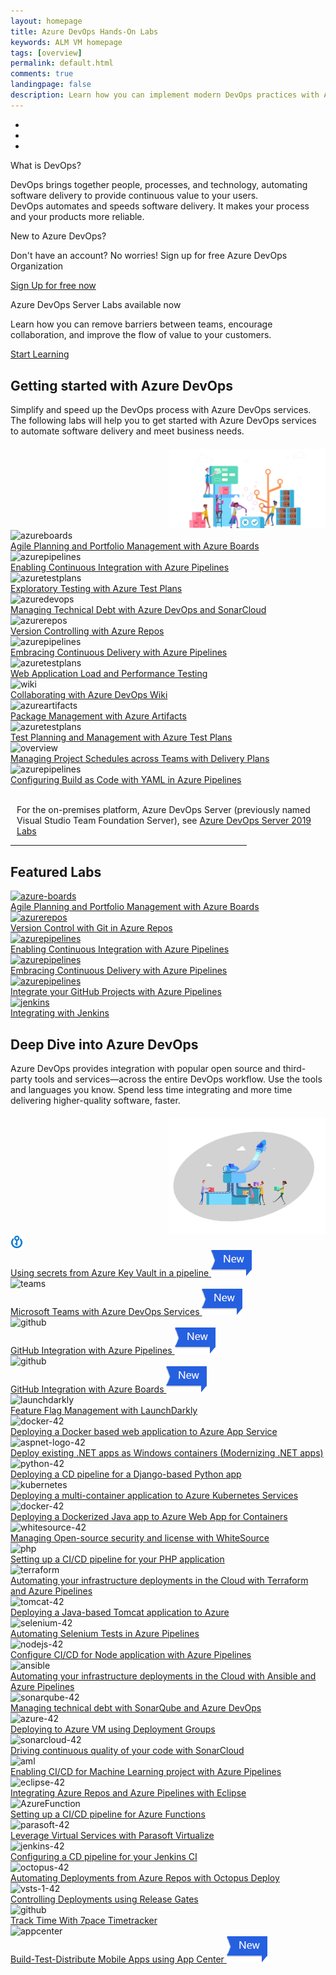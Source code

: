 ```yaml
---
layout: homepage
title: Azure DevOps Hands-On Labs
keywords: ALM VM homepage
tags: [overview]
permalink: default.html
comments: true
landingpage: false
description: Learn how you can implement modern DevOps practices with Azure, Azure DevOps Services and Team Foundation Server.
---
```


<!-- <div class="bg-image">
    <div class="container" style="padding-top:45px">
        <div class="row">
            <div class="col-sm-7">
                <h1 class="mt-2">Azure DevOps Hands-On Labs</h1>
                <div class="herotext2">
                    <p>Evaluating your next DevOps tool chain? Want to dive deeper and learn how you can implement
                        modern DevOps practice?</p>
                    <p>Learn to plan smartly, collaborate better, and ship faster with a set of modern development
                        services. </p>
                </div>
            </div>
            <div class="align-items-center col-sm-5">
                <img src="/images/lab.png" alt="banner-image" style="max-width:100%;margin-top:15px">
            </div>
        </div>
    </div>
</div> -->
<div id="demo" class="carousel slide" data-ride="carousel">

  <!-- Indicators -->
  <ul class="carousel-indicators">
    <li data-target="#demo" data-slide-to="0" class="active"></li>
    <li data-target="#demo" data-slide-to="1"></li>
    <li data-target="#demo" data-slide-to="2"></li>
  </ul>

  <!-- The slideshow -->
  <div class="carousel-inner">
    <div class="carousel-item active banner1">     
      <div class="text-center p-t-60px">
      <p class="bannerTitle">What is DevOps?</p>
      <p class="bannerText mb-1">DevOps brings together people, processes, and technology, automating software delivery to provide continuous value to your users. <br /> DevOps automates and speeds software delivery. It makes your process and your products more reliable.</p>
      </div>
    </div>
    <div class="carousel-item banner2">      
       <div class="text-center p-t-60px">
      <p class="bannerTitle">New to Azure DevOps?</p>
      <p class="bannerText">Don't have an account? No worries! Sign up for free Azure DevOps Organization<br></p>
<p><a href="https://go.microsoft.com/fwlink/?LinkId=2014881" class="btn btn-sm btn-primary mt-1">Sign Up for free now</a></p>
      </div>
    </div>
    <div class="carousel-item banner3">
      <div class="text-center p-t-60px">
      <p class="bannerTitle">Azure DevOps Server Labs available now</p>
      <p class="bannerText">Learn how you can remove barriers between teams, encourage collaboration, and improve the flow of value to your customers.<br></p>
      <p><a href="/labs/devopsserver/" class="btn btn-sm btn-primary mt-1">Start Learning</a></p>
      </div>
    </div>  
  </div>

  <!-- Left and right controls -->
  <a class="carousel-control-prev" href="#demo" data-slide="prev">
    <span class="carousel-control-prev-icon"></span>
  </a>
  <a class="carousel-control-next" href="#demo" data-slide="next">
    <span class="carousel-control-next-icon"></span>
  </a>

</div>

<!--  <a href="https://go.microsoft.com/fwlink/?LinkId=2014881" class="launch-hol btn-css text-white align-items-center d-flex justify-content-center"
                role="button" target="_blank" onclick="pageTracker._trackEvent('SignUp', 'Click', 'New User SignUp');">Sign
                up for free now</a>-->
<div class="container">
<div class="row my-2">
  <div class="col-sm-8" style="margin-top:30px; margin-bottom: 20px">
  <h2 class="border-0 fon-normal">Getting started with Azure DevOps</h2> 
                                  <p>Simplify and speed up the DevOps process with Azure DevOps services. The
                                    following labs will help you to get started with Azure DevOps services to automate software
                                    delivery and meet business needs.</p>
</div>
<div class="col-sm-4" style="text-align:right">
<img src="/images/AzureDevOps-img.png" alt="Azure DevOps" width="250">
</div>
</div>
  <div class="row equal-height-columns my-1">        
			<div class="col-lg-3 col-md-6 col-sm-6 col-12 mt-small-5">
			<div class="hover-effect equal-height-column box-cover ml-forsm">
				<div class="row">
					<div class="col-lg-3 col-md-3 col-sm-3 col-3 pl-0 pr-lg-0 pl-small-15 img-mt">
						<div class="bg bg-niagara p-2 text-center">
							<div class="icon-cover"><img src="/images/azureboards.png" alt="azureboards" height="20"></div>
						</div>
					</div>
					<div class="col-lg-9 col-md-9 col-sm-9 col-9 cont-mt cont-pl">					
							<a href="/labs/azuredevops/agile/" class="text-col-gunpower">	
								<div class="bg-white text-font">Agile Planning and Portfolio Management with Azure Boards</div>
							</a>
					</div>					
				</div>
			</div>	
			</div>
			<div class="col-lg-3 col-md-6 col-sm-6 col-12 mt-small-5">
			<div class="hover-effect equal-height-column box-cover ml-forsm">
				<div class="row">
					<div class="col-lg-3 col-md-3 col-sm-3 col-3 pl-0 pr-lg-0 pl-small-15 img-mt">
						<div class=" bg bg-slateblue p-2 text-center">
							<div class="icon-cover"><img src="/images/azurepipelines.png" alt="azurepipelines" height="20"></div>
						</div>
					</div>
					<div class="col-lg-9 col-md-9 col-sm-9 col-9 cont-mt cont-pl">					
							<a href="/labs/azuredevops/continuousintegration/" class="text-col-gunpower">	
								<div class="bg-white text-font">Enabling Continuous Integration with Azure Pipelines</div>
							</a>
					</div>					
				</div>
			</div>	
			</div>
            <div class="col-lg-3 col-md-6 col-sm-6 col-12 mt-small-5">
			<div class="hover-effect equal-height-column box-cover ml-forsm">
				<div class="row">
					<div class="col-lg-3 col-md-3 col-sm-3 col-3 pl-0 pr-lg-0 pl-small-15 img-mt">
						<div class=" bg bg-purple p-2 text-center">
							<div class="icon-cover"><img src="/images/azuretestplans.png" alt="azuretestplans" height="20"></div>
						</div>
					</div>
					<div class="col-lg-9 col-md-9 col-sm-9 col-9 cont-mt cont-pl">					
							<a href="/labs/azuredevops/exploratorytesting/" class="text-col-gunpower">	
								<div class="bg-white text-font">Exploratory Testing with Azure Test Plans</div>
							</a>
					</div>					
				</div>
			</div>	
			</div>	
            <div class="col-lg-3 col-md-6 col-sm-6 col-12 mt-small-5">
			<div class="hover-effect equal-height-column box-cover ml-forsm">
				<div class="row">
					<div class="col-lg-3 col-md-3 col-sm-3 col-3 pl-0 pr-lg-0 pl-small-15 img-mt">
						<div class=" bg bg-azureblue p-2 text-center">
							<div class="icon-cover"><img src="/images/azuredevops.png" alt="azuredevops" height="20"></div>
						</div>
					</div>
					<div class="col-lg-9 col-md-9 col-sm-9 col-9 cont-mt cont-pl">					
							<a href="/labs/azuredevops/sonarcloud/" class="text-col-gunpower">	
								<div class="bg-white text-font">Managing Technical Debt with Azure DevOps and SonarCloud</div>
							</a>
					</div>					
				</div>
			</div>	
			</div>				
     </div>
  <div class="row equal-height-columns my-1">        
			<div class="col-lg-3 col-md-6 col-sm-6 col-12 mt-small-5">
			<div class="hover-effect equal-height-column box-cover ml-forsm">
				<div class="row">
					<div class="col-lg-3 col-md-3 col-sm-3 col-3 pl-0 pr-lg-0 pl-small-15 img-mt">
						<div class=" bg bg-crimson p-2 text-center">
							<div class="icon-cover"><img src="/images/azurerepos.png" alt="azurerepos" height="20"></div>
						</div>
					</div>
					<div class="col-lg-9 col-md-9 col-sm-9 col-9 cont-mt cont-pl">					
							<a href="/labs/azuredevops/git/" class="text-col-gunpower">	
								<div class="bg-white text-font">Version Controlling with Azure Repos</div>
							</a>
					</div>					
				</div>
			</div>	
			</div>
			<div class="col-lg-3 col-md-6 col-sm-6 col-12 mt-small-5">
			<div class="hover-effect equal-height-column box-cover ml-forsm">
				<div class="row">
					<div class="col-lg-3 col-md-3 col-sm-3 col-3 pl-0 pr-lg-0 pl-small-15 img-mt">
						<div class=" bg bg-slateblue p-2 text-center">
							<div class="icon-cover"><img src="/images/azurepipelines.png" alt="azurepipelines" height="20"></div>
						</div>
					</div>
					<div class="col-lg-9 col-md-9 col-sm-9 col-9 cont-mt cont-pl">					
							<a href="/labs/azuredevops/continuousdeployment/" class="text-col-gunpower">	
								<div class="bg-white text-font">Embracing Continuous Delivery with Azure Pipelines</div>
							</a>
					</div>					
				</div>
			</div>	
			</div>
            <div class="col-lg-3 col-md-6 col-sm-6 col-12 mt-small-5">
			<div class="hover-effect equal-height-column box-cover ml-forsm">
				<div class="row">
					<div class="col-lg-3 col-md-3 col-sm-3 col-3 pl-0 pr-lg-0 pl-small-15 img-mt">
						<div class=" bg bg-purple p-2 text-center">
							<div class="icon-cover"><img src="/images/azuretestplans.png" alt="azuretestplans" height="20"></div>
						</div>
					</div>
					<div class="col-lg-9 col-md-9 col-sm-9 col-9 cont-mt cont-pl">					
							<a href="/labs/azuredevops/load/" class="text-col-gunpower">	
								<div class="bg-white text-font">Web Application Load and Performance Testing</div>
							</a>
					</div>					
				</div>
			</div>	
			</div>	
            <div class="col-lg-3 col-md-6 col-sm-6 col-12 mt-small-5">
			<div class="hover-effect equal-height-column box-cover ml-forsm">
				<div class="row">
					<div class="col-lg-3 col-md-3 col-sm-3 col-3 pl-0 pr-lg-0 pl-small-15 img-mt">
						<div class=" bg bg-azureblue p-2 text-center">
							<div class="icon-cover"><img src="/images/wiki.png" alt="wiki" height="20"></div>
						</div>
					</div>
					<div class="col-lg-9 col-md-9 col-sm-9 col-9 cont-mt cont-pl">					
							<a href="/labs/azuredevops/wiki/" class="text-col-gunpower">	
								<div class="bg-white text-font">Collaborating with Azure DevOps Wiki</div>
							</a>
					</div>					
				</div>
			</div>	
			</div>				
     </div>
	 <div class="row equal-height-columns my-1">        
			<div class="col-lg-3 col-md-6 col-sm-6 col-12 mt-small-5">
			<div class="hover-effect equal-height-column box-cover ml-forsm">
				<div class="row">
					<div class="col-lg-3 col-md-3 col-sm-3 col-3 pl-0 pr-lg-0 pl-small-15 img-mt">
						<div class=" bg bg-pink p-2 text-center">
							<div class="icon-cover"><img src="/images/azureartifacts.png" alt="azureartifacts" height="20"></div>
						</div>
					</div>
					<div class="col-lg-9 col-md-9 col-sm-9 col-9 cont-mt cont-pl">					
							<a href="/labs/azuredevops/packagemanagement/" class="text-col-gunpower">	
								<div class="bg-white text-font">Package Management with Azure Artifacts</div>
							</a>
					</div>					
				</div>
			</div>	
			</div>
			<div class="col-lg-3 col-md-6 col-sm-6 col-12 mt-small-5">
			<div class="hover-effect equal-height-column box-cover ml-forsm">
				<div class="row">
					<div class="col-lg-3 col-md-3 col-sm-3 col-3 pl-0 pr-lg-0 pl-small-15 img-mt">
						<div class=" bg bg-purple p-2 text-center">
							<div class="icon-cover"><img src="/images/azuretestplans.png" alt="azuretestplans" height="20"></div>
						</div>
					</div>
					<div class="col-lg-9 col-md-9 col-sm-9 col-9 cont-mt cont-pl">					
							<a href="/labs/azuredevops/testmanagement/" class="text-col-gunpower">	
								<div class="bg-white text-font">Test Planning and Management with Azure Test Plans</div>
							</a>
					</div>					
				</div>
			</div>	
			</div>
            <div class="col-lg-3 col-md-6 col-sm-6 col-12 mt-small-5">
			<div class="hover-effect equal-height-column box-cover ml-forsm">
				<div class="row">
					<div class="col-lg-3 col-md-3 col-sm-3 col-3 pl-0 pr-lg-0 pl-small-15 img-mt">
						<div class=" bg bg-azureblue p-2 text-center">
							<div class="icon-cover"><img src="/images/overview.png" alt="overview" height="20"></div>
						</div>
					</div>
					<div class="col-lg-9 col-md-9 col-sm-9 col-9 cont-mt cont-pl">					
							<a href="/labs/azuredevops/deliveryplans/" class="text-col-gunpower">	
								<div class="bg-white text-font">Managing Project Schedules across Teams with Delivery Plans</div>
							</a>
					</div>					
				</div>
			</div>	
			</div>	
            <div class="col-lg-3 col-md-6 col-sm-6 col-12 mt-small-5">
			<div class="hover-effect equal-height-column box-cover ml-forsm">
				<div class="row">
					<div class="col-lg-3 col-md-3 col-sm-3 col-3 pl-0 pr-lg-0 pl-small-15 img-mt">
						<div class=" bg bg-slateblue p-2 text-center">
							<div class="icon-cover"><img src="/images/azurepipelines.png" alt="azurepipelines" height="20"></div>
						</div>
					</div>
					<div class="col-lg-9 col-md-9 col-sm-9 col-9 cont-mt cont-pl">					
							<a href="/labs/azuredevops/yaml/" class="text-col-gunpower">	
								<div class="bg-white text-font">Configuring Build as Code with YAML in Azure Pipelines</div>
							</a>
					</div>					
				</div>
			</div>	
			</div>				
     </div>
     <br />
      <div class="row" style="margin-left: 10px;margin-top: 10px;">
      <p>For the on-premises platform, Azure DevOps Server (previously named Visual Studio Team Foundation Server), see  <a href="/labs/devopsserver/" class="btn btn-sm btn-primary">Azure DevOps Server 2019 Labs</a></p>
      </div>
     </div>

<hr height="1" style="width: 75%;" />  
  <div class="container px-3 pt-1 rounded">
  <div class="row">
  <div class="col-md-12">
               <h2 class="border-0 fon-normal">Featured Labs</h2>
</div>
</div>
 <div class="row equal-height-columns my-2">        
			<div class="col-sm-2 my-2">
				<div class="shadow-sm hover-effect equal-height-column">
					<a href="/labs/azuredevops/agile/" class="text-col-gunpower">
						<div class="bg-niagara1 p-2 text-center">
							<div class="icon-cover1"><img src="/images/azureboards.png" alt="azure-boards" height="42"></div>
						</div>
						<div class="bg-white py-2 text-center">Agile Planning and Portfolio Management with Azure Boards</div>
					</a>	
				</div>
			</div>
			<div class="col-sm-2 my-2">
				<div class="shadow-sm hover-effect equal-height-column">
					<a href="/labs/azuredevops/git/" class="text-col-gunpower">
						<div class="bg-crimson1 p-2 text-center">
							<div class="icon-cover1"><img src="/images/azurerepos.png" alt="azurerepos" height="42"></div>
						</div>
						<div class="bg-white py-2 text-center">Version Control with Git in Azure Repos</div>
					</a>	
				</div>
			</div>
			<div class="col-sm-2 my-2">
				<div class="shadow-sm hover-effect equal-height-column">
					<a href="/labs/azuredevops/continuousintegration/" class="text-col-gunpower">
						<div class="bg-azureblue1 p-2 text-center">
							<div class="icon-cover1"><img src="/images/azurepipelines.png" alt="azurepipelines" height="42"></div>
						</div>
						<div class="bg-white py-2 text-center">Enabling Continuous Integration with Azure Pipelines</div>
					</a>	
				</div>
			</div>
			<div class="col-sm-2 my-2">
				<div class="shadow-sm hover-effect equal-height-column">
					<a href="/labs/azuredevops/continuousdeployment/" class="text-col-gunpower">
						<div class="bg-azureblue1 p-2 text-center">
							<div class="icon-cover1"><img src="/images/azurepipelines.png" alt="azurepipelines" height="42"></div>
						</div>
						<div class="bg-white py-2 text-center">Embracing Continuous Delivery with Azure Pipelines</div>
					</a>	
				</div>
			</div>			
			<div class="col-sm-2 my-2">
				<div class="shadow-sm hover-effect equal-height-column">
					<a href="/labs/vstsextend/github-integration/" class="text-col-gunpower">
						<div class="bg-azureblue1 p-2 text-center">
							<div class="icon-cover1"><img src="/images/azurepipelines.png" alt="azurepipelines" height="42"></div>
						</div>
						<div class="bg-white py-2 text-center">Integrate your GitHub Projects with Azure Pipelines</div>
					</a>	
				</div>
			</div>
			<div class="col-sm-2 my-2">
				<div class="shadow-sm hover-effect equal-height-column">
					<a href="/labs/vstsextend/jenkins/" class="text-col-gunpower">
						<div class="bg-sel-grey1 p-2 text-center">
							<div class="icon-cover1"><img src="/images/jenkins.png" alt="jenkins" height="42"></div>
						</div>
						<div class="bg-white py-2 text-center">Integrating with Jenkins</div>
					</a>	
				</div>
			</div>
     </div>
</div>

<div class="container pb-4">
<div class="row my-2">
  <div class="col-sm-8" style="margin-top:30px; margin-bottom: 20px">
  <h2 class="border-0 fon-normal">Deep Dive into Azure DevOps</h2> 
                                  <p>Azure DevOps provides integration with popular open source and third-party tools and services—across the entire DevOps workflow. Use the tools and languages you know. Spend less time integrating and more time delivering higher-quality software, faster.</p>
</div>
<div class="col-sm-4" style="text-align:right">
<img src="/images/deep-dive.png" alt="Deep dive into Azure DevOps" width="250">
</div>
</div>
  <div class="row equal-height-columns my-1">  
		<div class="col-lg-3 col-md-6 col-sm-6 col-12 mt-small-5">
		<div class="hover-effect equal-height-column box-cover ml-forsm">
			<div class="row">
				<div class="col-lg-3 col-md-3 col-sm-3 col-3 pl-0 pr-lg-0 pl-small-15 img-mt">
					<div class="bg bg-azureblue p-2 text-center">
						<div class="icon-cover"><img src="/images/azurekeyvault.png" alt="azurekeyvault" height="20"></div>
					</div>
				</div>
				<div class="col-lg-9 col-md-9 col-sm-9 col-9 cont-mt cont-pl">					
						<a href="/labs/vstsextend/azurekeyvault/" class="text-col-gunpower align-relative">	
							<div class="bg-white text-font">Using secrets from Azure Key Vault in a pipeline
							<img src="/images/new-tag.png" alt="new-tag" class="align-on-labs">
							</div>
						</a>
				</div>
			</div>
		</div>	
		</div>
		<div class="col-lg-3 col-md-6 col-sm-6 col-12 mt-small-5">
		<div class="hover-effect equal-height-column box-cover ml-forsm">
			<div class="row">
				<div class="col-lg-3 col-md-3 col-sm-3 col-3 pl-0 pr-lg-0 pl-small-15 img-mt">
					<div class=" bg bg-color-2 p-2 text-center">
						<div class="icon-cover"><img src="/images/teams.png" alt="teams" height="20"></div>
					</div>
				</div>
				<div class="col-lg-9 col-md-9 col-sm-9 col-9 cont-mt cont-pl">					
						<a href="/labs/vstsextend/teams/" class="text-col-gunpower align-relative">	
							<div class="bg-white text-font">Microsoft Teams with Azure DevOps Services
							<img src="/images/new-tag.png" alt="new-tag" class="align-on-labs">
							</div>
						</a>
				</div>					
			</div>
		</div>	
		</div>
		<div class="col-lg-3 col-md-6 col-sm-6 col-12 mt-small-5">
		<div class="hover-effect equal-height-column box-cover ml-forsm">
			<div class="row">
				<div class="col-lg-3 col-md-3 col-sm-3 col-3 pl-0 pr-lg-0 pl-small-15 img-mt">
					<div class=" bg bg-color-black p-2 text-center">
						<div class="icon-cover"><img src="/images/github-42.png" alt="github" height="20"></div>
					</div>
				</div>
				<div class="col-lg-9 col-md-9 col-sm-9 col-9 cont-mt cont-pl">					
						<a href="/labs/vstsextend/github-azurepipelines/" class="text-col-gunpower align-relative">	
							<div class="bg-white text-font">GitHub Integration with Azure Pipelines
							<img src="/images/new-tag.png" alt="new-tag" class="align-on-labs">
							</div>
						</a>
				</div>					
			</div>
		</div>	
		</div>	
		<div class="col-lg-3 col-md-6 col-sm-6 col-12 mt-small-5">
		<div class="hover-effect equal-height-column box-cover ml-forsm">
			<div class="row">
				<div class="col-lg-3 col-md-3 col-sm-3 col-3 pl-0 pr-lg-0 pl-small-15 img-mt">
					<div class=" bg bg-color-black p-2 text-center">
						<div class="icon-cover"><img src="/images/github-42.png" alt="github" height="20"></div>
					</div>
				</div>
				<div class="col-lg-9 col-md-9 col-sm-9 col-9 cont-mt cont-pl">					
						<a href="/labs/vstsextend/github-azureboards/" class="text-col-gunpower align-relative">	
							<div class="bg-white text-font">GitHub Integration with Azure Boards
							<img src="/images/new-tag.png" alt="new-tag" class="align-on-labs">
							</div>
						</a>
				</div>					
			</div>
		</div>	
		</div>	
  </div>
  <div class="row equal-height-columns my-1"> 
		<div class="col-lg-3 col-md-6 col-sm-6 col-12 mt-small-5">
		<div class="hover-effect equal-height-column box-cover ml-forsm">
			<div class="row">
				<div class="col-lg-3 col-md-3 col-sm-3 col-3 pl-0 pr-lg-0 pl-small-15 img-mt">
					<div class="bg bg-color-1 p-2 text-center">
						<div class="icon-cover"><img src="/images/launchdarkly.png" alt="launchdarkly" height="20"></div>
					</div>
				</div>
				<div class="col-lg-9 col-md-9 col-sm-9 col-9 cont-mt cont-pl">					
						<a href="/labs/vstsextend/launchdarkly/" class="text-col-gunpower">	
							<div class="bg-white text-font">Feature Flag Management with LaunchDarkly</div>
						</a>
				</div>					
			</div>
		</div>	
		</div>
		<div class="col-lg-3 col-md-6 col-sm-6 col-12 mt-small-5">
		<div class="hover-effect equal-height-column box-cover ml-forsm">
			<div class="row">
				<div class="col-lg-3 col-md-3 col-sm-3 col-3 pl-0 pr-lg-0 pl-small-15 img-mt">
					<div class=" bg bg-azureblue p-2 text-center">
						<div class="icon-cover"><img src="/images/docker-42.png" alt="docker-42" height="20"></div>
					</div>
				</div>
				<div class="col-lg-9 col-md-9 col-sm-9 col-9 cont-mt cont-pl">					
						<a href="/labs/vstsextend/docker/" class="text-col-gunpower">	
							<div class="bg-white text-font">Deploying a Docker based web application to Azure App Service</div>
						</a>
				</div>					
			</div>
		</div>	
		</div>
		<div class="col-lg-3 col-md-6 col-sm-6 col-12 mt-small-5">
		<div class="hover-effect equal-height-column box-cover ml-forsm">
			<div class="row">
				<div class="col-lg-3 col-md-3 col-sm-3 col-3 pl-0 pr-lg-0 pl-small-15 img-mt">
					<div class=" bg bg-sel-grey p-2 text-center">
						<div class="icon-cover"><img src="/images/aspnet-logo-42.png" alt="aspnet-logo-42" height="20"></div>
					</div>
				</div>
				<div class="col-lg-9 col-md-9 col-sm-9 col-9 cont-mt cont-pl">					
						<a href="/labs/vstsextend/aspnetmodernize/" class="text-col-gunpower">	
							<div class="bg-white text-font">Deploy existing .NET apps as Windows containers (Modernizing .NET apps)</div>
						</a>
				</div>					
			</div>
		</div>	
		</div>
		<div class="col-lg-3 col-md-6 col-sm-6 col-12 mt-small-5">
		<div class="hover-effect equal-height-column box-cover ml-forsm">
			<div class="row">
				<div class="col-lg-3 col-md-3 col-sm-3 col-3 pl-0 pr-lg-0 pl-small-15 img-mt">
					<div class=" bg bg-slateblue p-2 text-center">
						<div class="icon-cover"><img src="/images/python-42.png" alt="python-42" height="20"></div>
					</div>
				</div>
				<div class="col-lg-9 col-md-9 col-sm-9 col-9 cont-mt cont-pl">					
						<a href="/labs/vstsextend/python/" class="text-col-gunpower">	
							<div class="bg-white text-font">Deploying a CD pipeline for a Django-based Python app</div>
						</a>
				</div>					
			</div>
		</div>	
		</div>		
  </div>
  <div class="row equal-height-columns my-1"> 
    <div class="col-lg-3 col-md-6 col-sm-6 col-12 mt-small-5">
	<div class="hover-effect equal-height-column box-cover ml-forsm">
		<div class="row">
			<div class="col-lg-3 col-md-3 col-sm-3 col-3 pl-0 pr-lg-0 pl-small-15 img-mt">
				<div class=" bg bg-blue2 p-2 text-center">
					<div class="icon-cover"><img src="/images/kubernetes.png" alt="kubernetes" height="20"></div>
				</div>
			</div>
			<div class="col-lg-9 col-md-9 col-sm-9 col-9 cont-mt cont-pl">					
					<a href="/labs/vstsextend/kubernetes/" class="text-col-gunpower">	
						<div class="bg-white text-font">Deploying a multi-container application to Azure Kubernetes Services</div>
					</a>
			</div>					
		</div>
	</div>	
	</div>
	<div class="col-lg-3 col-md-6 col-sm-6 col-12 mt-small-5">
	<div class="hover-effect equal-height-column box-cover ml-forsm">
		<div class="row">
			<div class="col-lg-3 col-md-3 col-sm-3 col-3 pl-0 pr-lg-0 pl-small-15 img-mt">
				<div class=" bg bg-azureblue p-2 text-center">
					<div class="icon-cover"><img src="/images/docker-42.png" alt="docker-42" height="20"></div>
				</div>
			</div>
			<div class="col-lg-9 col-md-9 col-sm-9 col-9 cont-mt cont-pl">					
					<a href="/labs/vstsextend/dockerjava/" class="text-col-gunpower">	
						<div class="bg-white text-font">Deploying a Dockerized Java app to Azure Web App for Containers</div>
					</a>
			</div>					
		</div>
	</div>	
	</div>
	<div class="col-lg-3 col-md-6 col-sm-6 col-12 mt-small-5">
	<div class="hover-effect equal-height-column box-cover ml-forsm">
		<div class="row">
			<div class="col-lg-3 col-md-3 col-sm-3 col-3 pl-0 pr-lg-0 pl-small-15 img-mt">
				<div class=" bg bg-yellow2 p-2 text-center">
					<div class="icon-cover"><img src="/images/whitesource-42.png" alt="whitesource-42" height="20"></div>
				</div>
			</div>
			<div class="col-lg-9 col-md-9 col-sm-9 col-9 cont-mt cont-pl">					
					<a href="/labs/vstsextend/WhiteSource/" class="text-col-gunpower">	
						<div class="bg-white text-font">Managing Open-source security and license with WhiteSource</div>
					</a>
			</div>					
		</div>
	</div>	
	</div>
	<div class="col-lg-3 col-md-6 col-sm-6 col-12 mt-small-5">
	<div class="hover-effect equal-height-column box-cover ml-forsm">
		<div class="row">
			<div class="col-lg-3 col-md-3 col-sm-3 col-3 pl-0 pr-lg-0 pl-small-15 img-mt">
				<div class=" bg bg-slateblue p-2 text-center">
					<div class="icon-cover"><img src="/images/php.png" alt="php" height="20"></div>
				</div>
			</div>
			<div class="col-lg-9 col-md-9 col-sm-9 col-9 cont-mt cont-pl">					
					<a href="/labs/vstsextend/PHP/" class="text-col-gunpower">	
						<div class="bg-white text-font">Setting up a CI/CD pipeline for your PHP application</div>
					</a>
			</div>					
		</div>
	</div>	
	</div>
  </div>
  <div class="row equal-height-columns my-1"> 
    <div class="col-lg-3 col-md-6 col-sm-6 col-12 mt-small-5">
	<div class="hover-effect equal-height-column box-cover ml-forsm">
		<div class="row">
			<div class="col-lg-3 col-md-3 col-sm-3 col-3 pl-0 pr-lg-0 pl-small-15 img-mt">
				<div class=" bg bg-blue p-2 text-center">
					<div class="icon-cover"><img src="/images/terraform.png" alt="terraform" height="20"></div>
				</div>
			</div>
			<div class="col-lg-9 col-md-9 col-sm-9 col-9 cont-mt cont-pl">					
					<a href="/labs/vstsextend/terraform/" class="text-col-gunpower">	
						<div class="bg-white text-font">Automating your infrastructure deployments in the Cloud with Terraform and Azure Pipelines</div>
					</a>
			</div>					
		</div>
	</div>	
	</div>
	<div class="col-lg-3 col-md-6 col-sm-6 col-12 mt-small-5">
	<div class="hover-effect equal-height-column box-cover ml-forsm">
		<div class="row">
			<div class="col-lg-3 col-md-3 col-sm-3 col-3 pl-0 pr-lg-0 pl-small-15 img-mt">
				<div class=" bg bg-yellow p-2 text-center">
					<div class="icon-cover"><img src="/images/tomcat-42.png" alt="tomcat-42" height="20"></div>
				</div>
			</div>
			<div class="col-lg-9 col-md-9 col-sm-9 col-9 cont-mt cont-pl">					
					<a href="/labs/vstsextend/tomcat/" class="text-col-gunpower">	
						<div class="bg-white text-font">Deploying a Java-based Tomcat application to Azure</div>
					</a>
			</div>					
		</div>
	</div>	
	</div>
	<div class="col-lg-3 col-md-6 col-sm-6 col-12 mt-small-5">
	<div class="hover-effect equal-height-column box-cover ml-forsm">
		<div class="row">
			<div class="col-lg-3 col-md-3 col-sm-3 col-3 pl-0 pr-lg-0 pl-small-15 img-mt">
				<div class=" bg bg-sel-grey p-2 text-center">
					<div class="icon-cover"><img src="/images/selenium-42.png" alt="selenium-42" height="20"></div>
				</div>
			</div>
			<div class="col-lg-9 col-md-9 col-sm-9 col-9 cont-mt cont-pl">					
					<a href="/labs/vstsextend/Selenium/" class="text-col-gunpower">	
						<div class="bg-white text-font">Automating Selenium Tests in Azure Pipelines</div>
					</a>
			</div>					
		</div>
	</div>	
	</div>
    <div class="col-lg-3 col-md-6 col-sm-6 col-12 mt-small-5">
	<div class="hover-effect equal-height-column box-cover ml-forsm">
		<div class="row">
			<div class="col-lg-3 col-md-3 col-sm-3 col-3 pl-0 pr-lg-0 pl-small-15 img-mt">
				<div class=" bg bg-nodegreen p-2 text-center">
					<div class="icon-cover"><img src="/images/nodejs-42.png" alt="nodejs-42" height="20"></div>
				</div>
			</div>
			<div class="col-lg-9 col-md-9 col-sm-9 col-9 cont-mt cont-pl">					
					<a href="/labs/vsts/nodejs/" class="text-col-gunpower">	
						<div class="bg-white text-font">Configure CI/CD for Node application with Azure Pipelines</div>
					</a>
			</div>					
		</div>
	</div>	
	</div>
 </div>	
 <div class="row equal-height-columns my-1"> 	
    <div class="col-lg-3 col-md-6 col-sm-6 col-12 mt-small-5">
	<div class="hover-effect equal-height-column box-cover ml-forsm">
		<div class="row">
			<div class="col-lg-3 col-md-3 col-sm-3 col-3 pl-0 pr-lg-0 pl-small-15 img-mt">
				<div class="bg bg-color-black p-2 text-center">
					<div class="icon-cover"><img src="/images/ansible.png" alt="ansible" height="20"></div>
				</div>
			</div>
			<div class="col-lg-9 col-md-9 col-sm-9 col-9 cont-mt cont-pl">					
					<a href="/labs/vstsextend/ansible/" class="text-col-gunpower">	
						<div class="bg-white text-font">Automating your infrastructure deployments in the Cloud with Ansible and Azure Pipelines</div>
					</a>
			</div>					
		</div>
	</div>	
	</div>	
	<div class="col-lg-3 col-md-6 col-sm-6 col-12 mt-small-5">
	<div class="hover-effect equal-height-column box-cover ml-forsm">
		<div class="row">
			<div class="col-lg-3 col-md-3 col-sm-3 col-3 pl-0 pr-lg-0 pl-small-15 img-mt">
				<div class=" bg bg-azureblue p-2 text-center">
					<div class="icon-cover"><img src="/images/sonarqube-42.png" alt="sonarqube-42" height="20"></div>
				</div>
			</div>
			<div class="col-lg-9 col-md-9 col-sm-9 col-9 cont-mt cont-pl">					
					<a href="/labs/vstsextend/sonarqube/" class="text-col-gunpower">	
						<div class="bg-white text-font">Managing technical debt with SonarQube and Azure DevOps</div>
					</a>
			</div>					
		</div>
	</div>	
	</div>
	<div class="col-lg-3 col-md-6 col-sm-6 col-12 mt-small-5">
	<div class="hover-effect equal-height-column box-cover ml-forsm">
		<div class="row">
			<div class="col-lg-3 col-md-3 col-sm-3 col-3 pl-0 pr-lg-0 pl-small-15 img-mt">
				<div class=" bg bg-azureblue p-2 text-center">
					<div class="icon-cover"><img src="/images/azure-42.png" alt="azure-42" height="20"></div>
				</div>
			</div>
			<div class="col-lg-9 col-md-9 col-sm-9 col-9 cont-mt cont-pl">					
					<a href="/labs/vstsextend/deploymentgroups/" class="text-col-gunpower">	
						<div class="bg-white text-font">Deploying to Azure VM using Deployment Groups</div>
					</a>
			</div>					
		</div>
	</div>	
	</div>	
	<div class="col-lg-3 col-md-6 col-sm-6 col-12 mt-small-5">
	<div class="hover-effect equal-height-column box-cover ml-forsm">
		<div class="row">
			<div class="col-lg-3 col-md-3 col-sm-3 col-3 pl-0 pr-lg-0 pl-small-15 img-mt">
				<div class=" bg bg-crimson p-2 text-center">
					<div class="icon-cover"><img src="/images/sonarcloud-42.png" alt="sonarcloud-42" height="20"></div>
				</div>
			</div>
			<div class="col-lg-9 col-md-9 col-sm-9 col-9 cont-mt cont-pl">					
					<a href="/labs/vstsextend/sonarcloud/" class="text-col-gunpower">	
						<div class="bg-white text-font">Driving continuous quality of your code with SonarCloud</div>
					</a>
			</div>					
		</div>
	</div>	
	</div>	
  </div>
  <div class="row equal-height-columns my-1"> 
    <div class="col-lg-3 col-md-6 col-sm-6 col-12 mt-small-5">
	<div class="hover-effect equal-height-column box-cover ml-forsm">
		<div class="row">
			<div class="col-lg-3 col-md-3 col-sm-3 col-3 pl-0 pr-lg-0 pl-small-15 img-mt">
				<div class=" bg bg-azureblue p-2 text-center">
					<div class="icon-cover"><img src="/images/aml.png" alt="aml" height="20"></div>
				</div>
			</div>
			<div class="col-lg-9 col-md-9 col-sm-9 col-9 cont-mt cont-pl">					
					<a href="/labs/vstsextend/aml/" class="text-col-gunpower">	
						<div class="bg-white text-font">Enabling CI/CD for Machine Learning project with Azure Pipelines</div>
					</a>
			</div>					
		</div>
	</div>	
	</div> 
	<div class="col-lg-3 col-md-6 col-sm-6 col-12 mt-small-5">
	<div class="hover-effect equal-height-column box-cover ml-forsm">
		<div class="row">
			<div class="col-lg-3 col-md-3 col-sm-3 col-3 pl-0 pr-lg-0 pl-small-15 img-mt">
				<div class=" bg bg-color-2 p-2 text-center">
					<div class="icon-cover"><img src="/images/eclipse-42.png" alt="eclipse-42" height="20"></div>
				</div>
			</div>
			<div class="col-lg-9 col-md-9 col-sm-9 col-9 cont-mt cont-pl">					
					<a href="/labs/vstsextend/eclipse/" class="text-col-gunpower">	
						<div class="bg-white text-font">Integrating Azure Repos and Azure Pipelines with Eclipse</div>
					</a>
			</div>					
		</div>
	</div>	
	</div>
	<div class="col-lg-3 col-md-6 col-sm-6 col-12 mt-small-5">
	<div class="hover-effect equal-height-column box-cover ml-forsm">
		<div class="row">
			<div class="col-lg-3 col-md-3 col-sm-3 col-3 pl-0 pr-lg-0 pl-small-15 img-mt">
				<div class=" bg bg-yellow2 p-2 text-center">
					<div class="icon-cover"><img src="/images/AzureFunction.jpg" alt="AzureFunction" height="20"></div>
				</div>
			</div>
			<div class="col-lg-9 col-md-9 col-sm-9 col-9 cont-mt cont-pl">					
					<a href="/labs/vstsextend/azurefunctions/" class="text-col-gunpower">	
						<div class="bg-white text-font">Setting up a CI/CD pipeline for Azure Functions</div>
					</a>
			</div>					
		</div>
	</div>	
	</div>
	<div class="col-lg-3 col-md-6 col-sm-6 col-12 mt-small-5">
	<div class="hover-effect equal-height-column box-cover ml-forsm">
		<div class="row">
			<div class="col-lg-3 col-md-3 col-sm-3 col-3 pl-0 pr-lg-0 pl-small-15 img-mt">
				<div class=" bg bg-color-1 p-2 text-center">
					<div class="icon-cover"><img src="/images/parasoft-42.png" alt="parasoft-42" height="20"></div>
				</div>
			</div>
			<div class="col-lg-9 col-md-9 col-sm-9 col-9 cont-mt cont-pl">					
					<a href="/labs/vstsextend/parasoft/" class="text-col-gunpower">	
						<div class="bg-white text-font">Leverage Virtual Services with Parasoft Virtualize</div>
					</a>
			</div>					
		</div>
	</div>	
	</div>	
  </div>
  <div class="row equal-height-columns my-1"> 
    <div class="col-lg-3 col-md-6 col-sm-6 col-12 mt-small-5">
	<div class="hover-effect equal-height-column box-cover ml-forsm">
		<div class="row">
			<div class="col-lg-3 col-md-3 col-sm-3 col-3 pl-0 pr-lg-0 pl-small-15 img-mt">
				<div class=" bg bg-sel-grey p-2 text-center">
					<div class="icon-cover"><img src="/images/jenkins-42.png" alt="jenkins-42" height="20"></div>
				</div>
			</div>
			<div class="col-lg-9 col-md-9 col-sm-9 col-9 cont-mt cont-pl">					
					<a href="/labs/vstsextend/jenkins/" class="text-col-gunpower">	
						<div class="bg-white text-font">Configuring a CD pipeline for your Jenkins CI</div>
					</a>
			</div>					
		</div>
	</div>	
	</div>
	<div class="col-lg-3 col-md-6 col-sm-6 col-12 mt-small-5">
	<div class="hover-effect equal-height-column box-cover ml-forsm">
		<div class="row">
			<div class="col-lg-3 col-md-3 col-sm-3 col-3 pl-0 pr-lg-0 pl-small-15 img-mt">
				<div class=" bg bg-slateblue p-2 text-center">
					<div class="icon-cover"><img src="/images/octopus-42.png" alt="octopus-42" height="20"></div>
				</div>
			</div>
			<div class="col-lg-9 col-md-9 col-sm-9 col-9 cont-mt cont-pl">					
					<a href="/labs/vstsextend/Octopus/" class="text-col-gunpower">	
						<div class="bg-white text-font">Automating Deployments from Azure Repos with  Octopus Deploy</div>
					</a>
			</div>					
		</div>
	</div>	
	</div>
	<div class="col-lg-3 col-md-6 col-sm-6 col-12 mt-small-5">
	<div class="hover-effect equal-height-column box-cover ml-forsm">
		<div class="row">
			<div class="col-lg-3 col-md-3 col-sm-3 col-3 pl-0 pr-lg-0 pl-small-15 img-mt">
				<div class=" bg bg-azureblue p-2 text-center">
					<div class="icon-cover"><img src="/images/vsts-1-42.png" alt="vsts-1-42" height="20"></div>
				</div>
			</div>
			<div class="col-lg-9 col-md-9 col-sm-9 col-9 cont-mt cont-pl">					
					<a href="/labs/vstsextend/releasegates/" class="text-col-gunpower">	
						<div class="bg-white text-font">Controlling Deployments using Release Gates</div>
					</a>
			</div>					
		</div>
	</div>	
	</div>
    <div class="col-lg-3 col-md-6 col-sm-6 col-12 mt-small-5">
	<div class="hover-effect equal-height-column box-cover ml-forsm">
		<div class="row">
			<div class="col-lg-3 col-md-3 col-sm-3 col-3 pl-0 pr-lg-0 pl-small-15 img-mt">
				<div class=" bg bg-azureblue p-2 text-center">
					<div class="icon-cover"><img src="/images/7pacetimetracker-42.png" alt="github" height="20"></div>
				</div>
			</div>
			<div class="col-lg-9 col-md-9 col-sm-9 col-9 cont-mt cont-pl">					
					<a href="/labs/vstsextend/timetracker/" class="text-col-gunpower">	
						<div class="bg-white text-font">Track Time With 7pace Timetracker</div>
					</a>
			</div>					
		</div>
	</div>	
	</div>	
  </div>
  <div class="row equal-height-columns my-1">
    <div class="col-lg-3 col-md-6 col-sm-6 col-12 mt-small-5">
	<div class="hover-effect equal-height-column box-cover ml-forsm">
		<div class="row">
			<div class="col-lg-3 col-md-3 col-sm-3 col-3 pl-0 pr-lg-0 pl-small-15 img-mt">
				<div class="bg bg-pink p-2 text-center">
					<div class="icon-cover"><img src="/images/appcenter.png" alt="appcenter" height="20"></div>
				</div>
			</div>
			<div class="col-lg-9 col-md-9 col-sm-9 col-9 cont-mt cont-pl">					
					<a href="/labs/vstsextend/appcenter/" class="text-col-gunpower align-relative">	
						<div class="bg-white text-font">Build-Test-Distribute Mobile Apps using App Center
						<img src="/images/new-tag.png" alt="new-tag" class="align-on-labs">
						</div>
					</a>
			</div>					
		</div>
	</div>	
	</div>
  </div>  
</div>  
  